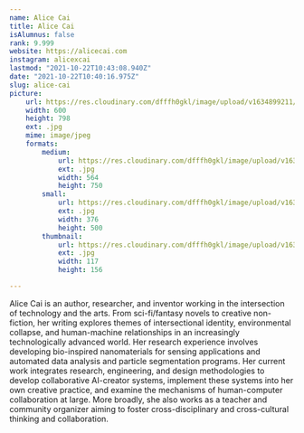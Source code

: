 ```yaml
---
name: Alice Cai
title: Alice Cai
isAlumnus: false
rank: 9.999
website: https://alicecai.com
instagram: alicexcai
lastmod: "2021-10-22T10:43:08.940Z"
date: "2021-10-22T10:40:16.975Z"
slug: alice-cai
picture:
    url: https://res.cloudinary.com/dfffh0gkl/image/upload/v1634899211/alice_1b83d85ed8.jpg
    width: 600
    height: 798
    ext: .jpg
    mime: image/jpeg
    formats:
        medium:
            url: https://res.cloudinary.com/dfffh0gkl/image/upload/v1634899212/medium_alice_1b83d85ed8.jpg
            ext: .jpg
            width: 564
            height: 750
        small:
            url: https://res.cloudinary.com/dfffh0gkl/image/upload/v1634899212/small_alice_1b83d85ed8.jpg
            ext: .jpg
            width: 376
            height: 500
        thumbnail:
            url: https://res.cloudinary.com/dfffh0gkl/image/upload/v1634899211/thumbnail_alice_1b83d85ed8.jpg
            ext: .jpg
            width: 117
            height: 156

---
```

Alice Cai is an author, researcher, and inventor working in the intersection of technology and the arts. From sci-fi/fantasy novels to creative non-fiction, her writing explores themes of intersectional identity, environmental collapse, and human-machine relationships in an increasingly technologically advanced world. Her research experience involves developing bio-inspired nanomaterials for sensing applications and automated data analysis and particle segmentation programs. Her current work integrates research, engineering, and design methodologies to develop collaborative AI-creator systems, implement these systems into her own creative practice, and examine the mechanisms of human-computer collaboration at large. More broadly, she also works as a teacher and community organizer aiming to foster cross-disciplinary and cross-cultural thinking and collaboration.

